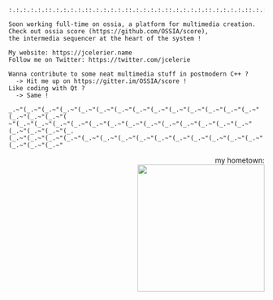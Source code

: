 
  
    :.:.:.:.:.::.:.:.:.:.::.:.:.:.:.::.:.:.:.:.::.:.:.:.:.::.:.:.:.:.::.:.:.:.:.::.:.:.:.:

    Soon working full-time on ossia, a platform for multimedia creation. 
    Check out ossia score (https://github.com/OSSIA/score), 
    the intermedia sequencer at the heart of the system ! 

    My website: https://jcelerier.name
    Follow me on Twitter: https://twitter.com/jcelerie
    
    Wanna contribute to some neat multimedia stuff in postmodern C++ ? 
      -> Hit me up on https://gitter.im/OSSIA/score !
    Like coding with Qt ? 
      -> Same !
         
    _.~"(_.~"(_.~"(_.~"(_.~"(_.~"(_.~"(_.~"(_.~"(_.~"(_.~"(_.~"(_.~"(_.~"(_.~"(_.~"(_.~"(
    ~"(_.~"(_.~"(_.~"(_.~"(_.~"(_.~"(_.~"(_.~"(_.~"(_.~"(_.~"(_.~"(_.~"(_.~"(_.~"(_.~"(_.
    (_.~"(_.~"(_.~"(_.~"(_.~"(_.~"(_.~"(_.~"(_.~"(_.~"(_.~"(_.~"(_.~"(_.~"(_.~"(_.~"(_.~"

    

<p align="right">
  my hometown: <br/>
<img src="https://upload.wikimedia.org/wikipedia/commons/7/71/PaleBlueDot.jpg" width="250">
</p>
